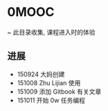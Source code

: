 # 0MOOC
~ 此目录收集, 课程进入时的体验

## 进展

- 150924 大妈创建
- 151008 Zhu Lijian 使用
- 151009 添加 Gitbook 有关文章
- 151011 开始 0w 任务编程